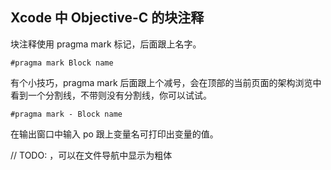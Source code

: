 Xcode 中 Objective-C 的块注释
----------------------------

块注释使用 pragma mark 标记，后面跟上名字。

```
#pragma mark Block name
```

有个小技巧，pragma mark 后面跟上个减号，会在顶部的当前页面的架构浏览中看到一个分割线，不带则没有分割线，你可以试试。

```
#pragma mark - Block name
```

在输出窗口中输入 po 跟上变量名可打印出变量的值。

// TODO: ，可以在文件导航中显示为粗体
